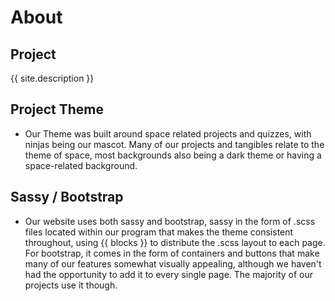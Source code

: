 # About

## Project

{{ site.description }}


## Project Theme

- Our Theme was built around space related projects and quizzes, with ninjas being our mascot. Many of our projects and tangibles relate to the theme of space, most backgrounds also being a dark theme or having a space-related background.


## Sassy / Bootstrap

- Our website uses both sassy and bootstrap, sassy in the form of .scss files located within our program that makes the theme consistent throughout, using {{ blocks }} to distribute the .scss layout to each page. For bootstrap, it comes in the form of containers and buttons that make many of our features somewhat visually appealing, although we haven't had the opportunity to add it to every single page. The majority of our projects use it though.
